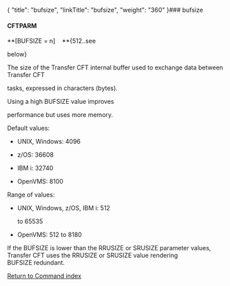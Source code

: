 {
    "title": "bufsize",
    "linkTitle": "bufsize",
    "weight": "360"
}### <span id="bufsize"></span>bufsize

#### CFTPARM

**\[BUFSIZE = n\]    **{512..see
below}

The size of the Transfer CFT internal buffer used to exchange data between Transfer CFT
tasks, expressed in characters (bytes).

Using a high BUFSIZE value improves
performance but uses more memory.

Default values:

-   UNIX, Windows: 4096
-   z/OS: 36608
-   IBM i: 32740
-   OpenVMS: 8100

Range of values:

-   UNIX, Windows, z/OS, IBM i: 512
    to 65535
-   OpenVMS: 512 to 8180

If the BUFSIZE is lower than the RRUSIZE or SRUSIZE parameter values, Transfer CFT uses the RRUSIZE or SRUSIZE value rendering BUFSIZE redundant.

[Return to Command index](../)
